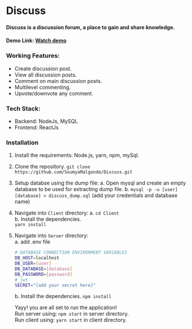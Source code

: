 # Discuss

#### Discuss is a discussion forum, a place to gain and share knowledge. 
#### Demo Link: [Watch demo](https://drive.google.com/file/d/1vKALPN8kSxMRUot9udh7DrAdRumnofZi/view?usp=sharing) 

### Working Features: 

- Create discussion post. 
- View all discussion posts. 
- Comment on main discussion posts. 
- Multilevel commenting. 
- Upvote/downvote any comment. 

### Tech Stack: 

- Backend: NodeJs, MySQL 
- Frontend: ReactJs 

### Installation 

1.  Install the requirements: Node.js, yarn, npm, mySql. 
2.  Clone the repository. 
    `git clone https://github.com/SoumyaMalgonde/Discuss.git` 
3.  Setup databse using the dump file: 
    a. Open mysql and create an empty database to be used for extracting dump file. 
    b. `mysql -p -u [user] [database] < discuss_dump.sql` (add your credentials and database name)  
4.  Navigate into `Client` directory: 
    a. `cd Client`  
    b. Install the dependencies.  
    `yarn install`  
5.  Navigate into `Server` directory:   
    a. add .env file 
    ```sh 
    # DATABASE CONNECTION ENVIRONMENT VARIABLES
    DB_HOST=localhost
    DB_USER=[user]
    DB_DATABASE=[database]
    DB_PASSWORD=[password]
    # jwt
    SECRET="[add your secret here]"
    ```
    b. Install the dependencies.
    `npm install`
    
    Yayy! you are all set to run the application!  
    Run server using: `npm start` in server directory.  
    Run client using: `yarn start` in client directory.  
